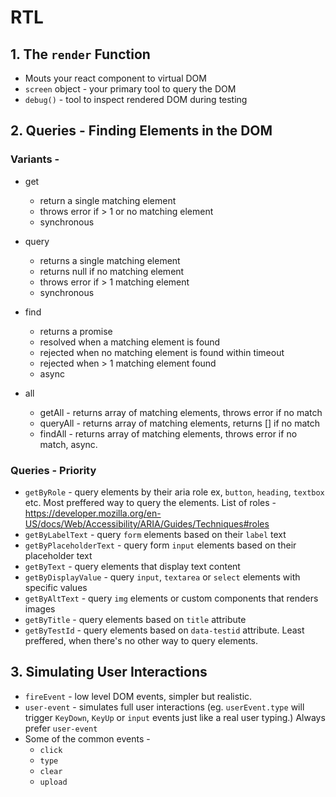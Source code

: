 # RTL

## 1. The `render` Function
- Mouts your react component to virtual DOM
- `screen` object - your primary tool to query the DOM
- `debug()` - tool to inspect rendered DOM during testing 

## 2. Queries - Finding Elements in the DOM
### Variants -
- get
    - return a single matching element
    - throws error if > 1 or no matching element
    - synchronous

- query
    - returns a single matching element
    - returns null if no matching element
    - throws error if > 1 matching element
    - synchronous

- find
    - returns a promise
    - resolved when a matching element is found
    - rejected when no matching element is found within timeout
    - rejected when > 1 matching element found
    - async

- all
    - getAll - returns array of matching elements, throws error if no match
    - queryAll - returns array of matching elements, returns [] if no match
    - findAll - returns array of matching elements, throws error if no match, async.

### Queries - Priority
- `getByRole` - query elements by their aria role ex, `button`, `heading`, `textbox` etc. Most preffered way to query the elements. List of roles - https://developer.mozilla.org/en-US/docs/Web/Accessibility/ARIA/Guides/Techniques#roles
- `getByLabelText` - query `form` elements based on their `label` text
- `getByPlaceholderText` - query form `input` elements based on their placeholder text
- `getByText` - query elements that display text content
- `getByDisplayValue` - query `input`, `textarea` or `select` elements with specific values
- `getByAltText` - query `img` elements or custom components that renders images
- `getByTitle` - query elements based on `title` attribute
- `getByTestId` - query elements based on `data-testid` attribute. Least preffered, when there's no other way to query elements.

## 3. Simulating User Interactions
- `fireEvent` - low level DOM events, simpler but realistic.
- `user-event` - simulates full user interactions (eg. `userEvent.type` will trigger `KeyDown`, `KeyUp` or `input` events just like a real user typing.) Always prefer `user-event`
- Some of the common events -
    - `click`
    - `type`
    - `clear`
    - `upload`
